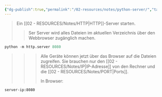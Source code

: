 ```yaml
---
{"dg-publish":true,"permalink":"/02-resources/notes/python-server/","tags":["code/python","software/server","netzwerk/protocol"]}
---
```


>Ein [[02 - RESOURCES/Notes/HTTP\|HTTP]]-Server starten.
>>Ser Server wird alles Dateien im aktuellen Verzeichnis über den Webbrowser zugänglich machen.

```python
python -m http.server 8080
```

>>>Alle Geräte können jetzt über das Browser auf die Dateien zugreifen. Sie brauchen nur den [[02 - RESOURCES/Notes/IP\|IP-Adresse]] von den Rechner und die [[02 - RESOURCES/Notes/PORT\|Ports]].
>>>
>>>In Browser:

```bash
server-ip:8080
```